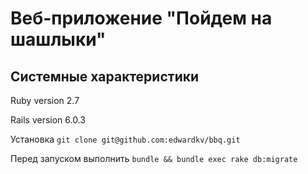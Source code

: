 # Веб-приложение "Пойдем на шашлыки"

## Системные характеристики
Ruby version 2.7

Rails version 6.0.3

Установка ```git clone git@github.com:edwardkv/bbq.git```

Перед запуском выполнить ```bundle && bundle exec rake db:migrate```
